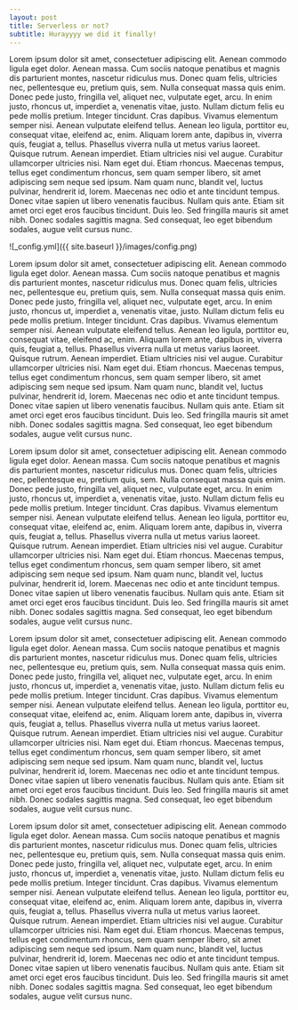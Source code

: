 ```yaml
---
layout: post
title: Serverless or not?
subtitle: Hurayyyy we did it finally!
---
```


Lorem ipsum dolor sit amet, consectetuer adipiscing elit. Aenean commodo ligula eget dolor. Aenean massa. Cum sociis natoque
penatibus et magnis dis parturient montes, nascetur ridiculus mus. Donec quam felis, ultricies nec,
pellentesque eu, pretium quis, sem. Nulla consequat massa quis enim. Donec pede justo, fringilla
vel, aliquet nec, vulputate eget, arcu. In enim justo, rhoncus ut, imperdiet a, venenatis vitae,
justo. Nullam dictum felis eu pede mollis pretium. Integer tincidunt. Cras dapibus. Vivamus elementum
semper nisi. Aenean vulputate eleifend tellus. Aenean leo ligula, porttitor eu, consequat vitae,
eleifend ac, enim. Aliquam lorem ante, dapibus in, viverra quis, feugiat a, tellus. Phasellus viverra
nulla ut metus varius laoreet. Quisque rutrum. Aenean imperdiet. Etiam ultricies nisi vel augue.
Curabitur ullamcorper ultricies nisi. Nam eget dui. Etiam rhoncus. Maecenas tempus, tellus eget condimentum
rhoncus, sem quam semper libero, sit amet adipiscing sem neque sed ipsum. Nam quam nunc, blandit
vel, luctus pulvinar, hendrerit id, lorem. Maecenas nec odio et ante tincidunt tempus. Donec vitae
sapien ut libero venenatis faucibus. Nullam quis ante. Etiam sit amet orci eget eros faucibus tincidunt.
Duis leo. Sed fringilla mauris sit amet nibh. Donec sodales sagittis magna. Sed consequat, leo eget
bibendum sodales, augue velit cursus nunc.

![_config.yml]({{ site.baseurl }}/images/config.png)

Lorem ipsum dolor sit amet, consectetuer adipiscing elit. Aenean commodo ligula eget dolor. Aenean massa. Cum sociis natoque
penatibus et magnis dis parturient montes, nascetur ridiculus mus. Donec quam felis, ultricies nec,
pellentesque eu, pretium quis, sem. Nulla consequat massa quis enim. Donec pede justo, fringilla
vel, aliquet nec, vulputate eget, arcu. In enim justo, rhoncus ut, imperdiet a, venenatis vitae,
justo. Nullam dictum felis eu pede mollis pretium. Integer tincidunt. Cras dapibus. Vivamus elementum
semper nisi. Aenean vulputate eleifend tellus. Aenean leo ligula, porttitor eu, consequat vitae,
eleifend ac, enim. Aliquam lorem ante, dapibus in, viverra quis, feugiat a, tellus. Phasellus viverra
nulla ut metus varius laoreet. Quisque rutrum. Aenean imperdiet. Etiam ultricies nisi vel augue.
Curabitur ullamcorper ultricies nisi. Nam eget dui. Etiam rhoncus. Maecenas tempus, tellus eget condimentum
rhoncus, sem quam semper libero, sit amet adipiscing sem neque sed ipsum. Nam quam nunc, blandit
vel, luctus pulvinar, hendrerit id, lorem. Maecenas nec odio et ante tincidunt tempus. Donec vitae
sapien ut libero venenatis faucibus. Nullam quis ante. Etiam sit amet orci eget eros faucibus tincidunt.
Duis leo. Sed fringilla mauris sit amet nibh. Donec sodales sagittis magna. Sed consequat, leo eget
bibendum sodales, augue velit cursus nunc.

Lorem ipsum dolor sit amet, consectetuer adipiscing elit. Aenean commodo ligula eget dolor. Aenean massa. Cum sociis natoque
penatibus et magnis dis parturient montes, nascetur ridiculus mus. Donec quam felis, ultricies nec,
pellentesque eu, pretium quis, sem. Nulla consequat massa quis enim. Donec pede justo, fringilla
vel, aliquet nec, vulputate eget, arcu. In enim justo, rhoncus ut, imperdiet a, venenatis vitae,
justo. Nullam dictum felis eu pede mollis pretium. Integer tincidunt. Cras dapibus. Vivamus elementum
semper nisi. Aenean vulputate eleifend tellus. Aenean leo ligula, porttitor eu, consequat vitae,
eleifend ac, enim. Aliquam lorem ante, dapibus in, viverra quis, feugiat a, tellus. Phasellus viverra
nulla ut metus varius laoreet. Quisque rutrum. Aenean imperdiet. Etiam ultricies nisi vel augue.
Curabitur ullamcorper ultricies nisi. Nam eget dui. Etiam rhoncus. Maecenas tempus, tellus eget condimentum
rhoncus, sem quam semper libero, sit amet adipiscing sem neque sed ipsum. Nam quam nunc, blandit
vel, luctus pulvinar, hendrerit id, lorem. Maecenas nec odio et ante tincidunt tempus. Donec vitae
sapien ut libero venenatis faucibus. Nullam quis ante. Etiam sit amet orci eget eros faucibus tincidunt.
Duis leo. Sed fringilla mauris sit amet nibh. Donec sodales sagittis magna. Sed consequat, leo eget
bibendum sodales, augue velit cursus nunc.

Lorem ipsum dolor sit amet, consectetuer adipiscing elit. Aenean commodo ligula eget dolor. Aenean massa. Cum sociis natoque
penatibus et magnis dis parturient montes, nascetur ridiculus mus. Donec quam felis, ultricies nec,
pellentesque eu, pretium quis, sem. Nulla consequat massa quis enim. Donec pede justo, fringilla
vel, aliquet nec, vulputate eget, arcu. In enim justo, rhoncus ut, imperdiet a, venenatis vitae,
justo. Nullam dictum felis eu pede mollis pretium. Integer tincidunt. Cras dapibus. Vivamus elementum
semper nisi. Aenean vulputate eleifend tellus. Aenean leo ligula, porttitor eu, consequat vitae,
eleifend ac, enim. Aliquam lorem ante, dapibus in, viverra quis, feugiat a, tellus. Phasellus viverra
nulla ut metus varius laoreet. Quisque rutrum. Aenean imperdiet. Etiam ultricies nisi vel augue.
Curabitur ullamcorper ultricies nisi. Nam eget dui. Etiam rhoncus. Maecenas tempus, tellus eget condimentum
rhoncus, sem quam semper libero, sit amet adipiscing sem neque sed ipsum. Nam quam nunc, blandit
vel, luctus pulvinar, hendrerit id, lorem. Maecenas nec odio et ante tincidunt tempus. Donec vitae
sapien ut libero venenatis faucibus. Nullam quis ante. Etiam sit amet orci eget eros faucibus tincidunt.
Duis leo. Sed fringilla mauris sit amet nibh. Donec sodales sagittis magna. Sed consequat, leo eget
bibendum sodales, augue velit cursus nunc.

Lorem ipsum dolor sit amet, consectetuer adipiscing elit. Aenean commodo ligula eget dolor. Aenean massa. Cum sociis natoque
penatibus et magnis dis parturient montes, nascetur ridiculus mus. Donec quam felis, ultricies nec,
pellentesque eu, pretium quis, sem. Nulla consequat massa quis enim. Donec pede justo, fringilla
vel, aliquet nec, vulputate eget, arcu. In enim justo, rhoncus ut, imperdiet a, venenatis vitae,
justo. Nullam dictum felis eu pede mollis pretium. Integer tincidunt. Cras dapibus. Vivamus elementum
semper nisi. Aenean vulputate eleifend tellus. Aenean leo ligula, porttitor eu, consequat vitae,
eleifend ac, enim. Aliquam lorem ante, dapibus in, viverra quis, feugiat a, tellus. Phasellus viverra
nulla ut metus varius laoreet. Quisque rutrum. Aenean imperdiet. Etiam ultricies nisi vel augue.
Curabitur ullamcorper ultricies nisi. Nam eget dui. Etiam rhoncus. Maecenas tempus, tellus eget condimentum
rhoncus, sem quam semper libero, sit amet adipiscing sem neque sed ipsum. Nam quam nunc, blandit
vel, luctus pulvinar, hendrerit id, lorem. Maecenas nec odio et ante tincidunt tempus. Donec vitae
sapien ut libero venenatis faucibus. Nullam quis ante. Etiam sit amet orci eget eros faucibus tincidunt.
Duis leo. Sed fringilla mauris sit amet nibh. Donec sodales sagittis magna. Sed consequat, leo eget
bibendum sodales, augue velit cursus nunc.
